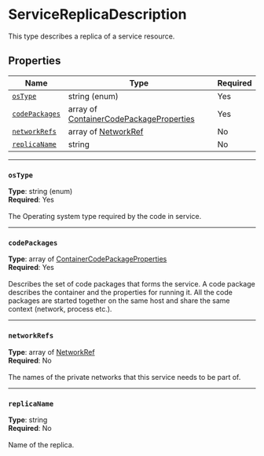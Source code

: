# ServiceReplicaDescription

This type describes a replica of a service resource.

## Properties
| Name | Type | Required |
| --- | --- | --- |
| [`osType`](#ostype) | string (enum) | Yes |
| [`codePackages`](#codepackages) | array of [ContainerCodePackageProperties](seabreeze-model-containercodepackageproperties.md) | Yes |
| [`networkRefs`](#networkrefs) | array of [NetworkRef](seabreeze-model-networkref.md) | No |
| [`replicaName`](#replicaname) | string | No |

____
### `osType`
__Type__: string (enum) <br/>
__Required__: Yes<br/>
<br/>
The Operating system type required by the code in service.





____
### `codePackages`
__Type__: array of [ContainerCodePackageProperties](seabreeze-model-containercodepackageproperties.md) <br/>
__Required__: Yes<br/>
<br/>
Describes the set of code packages that forms the service. A code package describes the container and the properties for running it. All the code packages are started together on the same host and share the same context (network, process etc.).


____
### `networkRefs`
__Type__: array of [NetworkRef](seabreeze-model-networkref.md) <br/>
__Required__: No<br/>
<br/>
The names of the private networks that this service needs to be part of.

____
### `replicaName`
__Type__: string <br/>
__Required__: No<br/>
<br/>
Name of the replica.
